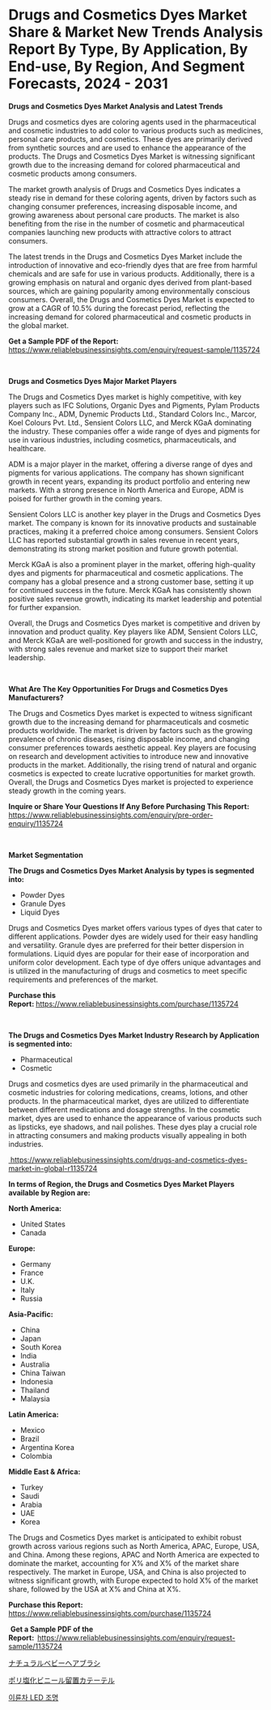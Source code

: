 <p><h1>Drugs and Cosmetics Dyes Market Share & Market New Trends Analysis Report By Type, By Application, By End-use, By Region, And Segment Forecasts, 2024 - 2031</h1></p><p><strong>Drugs and Cosmetics Dyes Market Analysis and Latest Trends</strong></p>
<p><p>Drugs and cosmetics dyes are coloring agents used in the pharmaceutical and cosmetic industries to add color to various products such as medicines, personal care products, and cosmetics. These dyes are primarily derived from synthetic sources and are used to enhance the appearance of the products. The Drugs and Cosmetics Dyes Market is witnessing significant growth due to the increasing demand for colored pharmaceutical and cosmetic products among consumers.</p><p>The market growth analysis of Drugs and Cosmetics Dyes indicates a steady rise in demand for these coloring agents, driven by factors such as changing consumer preferences, increasing disposable income, and growing awareness about personal care products. The market is also benefiting from the rise in the number of cosmetic and pharmaceutical companies launching new products with attractive colors to attract consumers.</p><p>The latest trends in the Drugs and Cosmetics Dyes Market include the introduction of innovative and eco-friendly dyes that are free from harmful chemicals and are safe for use in various products. Additionally, there is a growing emphasis on natural and organic dyes derived from plant-based sources, which are gaining popularity among environmentally conscious consumers. Overall, the Drugs and Cosmetics Dyes Market is expected to grow at a CAGR of 10.5% during the forecast period, reflecting the increasing demand for colored pharmaceutical and cosmetic products in the global market.</p></p>
<p><strong>Get a Sample PDF of the Report:&nbsp;</strong> <a href="https://www.reliablebusinessinsights.com/enquiry/request-sample/1135724">https://www.reliablebusinessinsights.com/enquiry/request-sample/1135724</a></p>
<p>&nbsp;</p>
<p><strong>Drugs and Cosmetics Dyes Major Market Players</strong></p>
<p><p>The Drugs and Cosmetics Dyes market is highly competitive, with key players such as IFC Solutions, Organic Dyes and Pigments, Pylam Products Company Inc., ADM, Dynemic Products Ltd., Standard Colors Inc., Marcor, Koel Colours Pvt. Ltd., Sensient Colors LLC, and Merck KGaA dominating the industry. These companies offer a wide range of dyes and pigments for use in various industries, including cosmetics, pharmaceuticals, and healthcare.</p><p>ADM is a major player in the market, offering a diverse range of dyes and pigments for various applications. The company has shown significant growth in recent years, expanding its product portfolio and entering new markets. With a strong presence in North America and Europe, ADM is poised for further growth in the coming years.</p><p>Sensient Colors LLC is another key player in the Drugs and Cosmetics Dyes market. The company is known for its innovative products and sustainable practices, making it a preferred choice among consumers. Sensient Colors LLC has reported substantial growth in sales revenue in recent years, demonstrating its strong market position and future growth potential.</p><p>Merck KGaA is also a prominent player in the market, offering high-quality dyes and pigments for pharmaceutical and cosmetic applications. The company has a global presence and a strong customer base, setting it up for continued success in the future. Merck KGaA has consistently shown positive sales revenue growth, indicating its market leadership and potential for further expansion.</p><p>Overall, the Drugs and Cosmetics Dyes market is competitive and driven by innovation and product quality. Key players like ADM, Sensient Colors LLC, and Merck KGaA are well-positioned for growth and success in the industry, with strong sales revenue and market size to support their market leadership.</p></p>
<p>&nbsp;</p>
<p><strong>What Are The Key Opportunities For Drugs and Cosmetics Dyes Manufacturers?</strong></p>
<p><p>The Drugs and Cosmetics Dyes market is expected to witness significant growth due to the increasing demand for pharmaceuticals and cosmetic products worldwide. The market is driven by factors such as the growing prevalence of chronic diseases, rising disposable income, and changing consumer preferences towards aesthetic appeal. Key players are focusing on research and development activities to introduce new and innovative products in the market. Additionally, the rising trend of natural and organic cosmetics is expected to create lucrative opportunities for market growth. Overall, the Drugs and Cosmetics Dyes market is projected to experience steady growth in the coming years.</p></p>
<p><strong>Inquire or Share Your Questions If Any Before Purchasing This Report:</strong> <a href="https://www.reliablebusinessinsights.com/enquiry/pre-order-enquiry/1135724">https://www.reliablebusinessinsights.com/enquiry/pre-order-enquiry/1135724</a></p>
<p>&nbsp;</p>
<p><strong>Market Segmentation</strong></p>
<p><strong>The Drugs and Cosmetics Dyes Market Analysis by types is segmented into:</strong></p>
<p><ul><li>Powder Dyes</li><li>Granule Dyes</li><li>Liquid Dyes</li></ul></p>
<p><p>Drugs and Cosmetics Dyes market offers various types of dyes that cater to different applications. Powder dyes are widely used for their easy handling and versatility. Granule dyes are preferred for their better dispersion in formulations. Liquid dyes are popular for their ease of incorporation and uniform color development. Each type of dye offers unique advantages and is utilized in the manufacturing of drugs and cosmetics to meet specific requirements and preferences of the market.</p></p>
<p><strong>Purchase this Report:&nbsp;</strong><a href="https://www.reliablebusinessinsights.com/purchase/1135724">https://www.reliablebusinessinsights.com/purchase/1135724</a></p>
<p>&nbsp;</p>
<p><strong>The Drugs and Cosmetics Dyes Market Industry Research by Application is segmented into:</strong></p>
<p><ul><li>Pharmaceutical</li><li>Cosmetic</li></ul></p>
<p><p>Drugs and cosmetics dyes are used primarily in the pharmaceutical and cosmetic industries for coloring medications, creams, lotions, and other products. In the pharmaceutical market, dyes are utilized to differentiate between different medications and dosage strengths. In the cosmetic market, dyes are used to enhance the appearance of various products such as lipsticks, eye shadows, and nail polishes. These dyes play a crucial role in attracting consumers and making products visually appealing in both industries.</p></p>
<p><a href="https://www.reliablebusinessinsights.com/drugs-and-cosmetics-dyes-market-in-global-r1135724">&nbsp;https://www.reliablebusinessinsights.com/drugs-and-cosmetics-dyes-market-in-global-r1135724</a></p>
<p><strong>In terms of Region, the Drugs and Cosmetics Dyes Market Players available by Region are:</strong></p>
<p>
    <p> <strong> North America: </strong>
        <ul>
            <li>United States</li>
            <li>Canada</li>
        </ul>
        </p> 
    <p> <strong> Europe: </strong>
        <ul>
            <li>Germany</li>
            <li>France</li>
            <li>U.K.</li>
            <li>Italy</li>
            <li>Russia</li>
        </ul>
        </p> 
    <p> <strong> Asia-Pacific: </strong>
        <ul>
            <li>China</li>
            <li>Japan</li>
            <li>South Korea</li>
            <li>India</li>
            <li>Australia</li>
            <li>China Taiwan</li>
            <li>Indonesia</li>
            <li>Thailand</li>
            <li>Malaysia</li>
        </ul>
        </p> 
    <p> <strong> Latin America: </strong>
        <ul>
            <li>Mexico</li>
            <li>Brazil</li>
            <li>Argentina Korea</li>
            <li>Colombia</li>
        </ul>
        </p> 
    <p> <strong> Middle East & Africa: </strong>
        <ul>
            <li>Turkey</li>
            <li>Saudi</li>
            <li>Arabia</li>
            <li>UAE</li>
            <li>Korea</li>
        </ul>
    </p>
    </p>
<p><p>The Drugs and Cosmetics Dyes market is anticipated to exhibit robust growth across various regions such as North America, APAC, Europe, USA, and China. Among these regions, APAC and North America are expected to dominate the market, accounting for X% and X% of the market share respectively. The market in Europe, USA, and China is also projected to witness significant growth, with Europe expected to hold X% of the market share, followed by the USA at X% and China at X%.</p></p>
<p><strong>Purchase this Report: </strong><a href="https://www.reliablebusinessinsights.com/purchase/1135724">https://www.reliablebusinessinsights.com/purchase/1135724</a></p>
<p>&nbsp;<strong>Get a Sample PDF of the Report:&nbsp;&nbsp;</strong><a href="https://www.reliablebusinessinsights.com/enquiry/request-sample/1135724">https://www.reliablebusinessinsights.com/enquiry/request-sample/1135724</a></p>
<p><strong></strong></p>
<p><p><a href="https://github.com/laurenreichert/Market-Research-Report-List-2/blob/main/9933411106596.md">ナチュラルベビーヘアブラシ</a></p><p><a href="https://github.com/vtbvgl20191192/Market-Research-Report-List-2/blob/main/4653755106595.md">ポリ塩化ビニール留置カテーテル</a></p><p><a href="https://github.com/PhilToryphy7876567/Market-Research-Report-List-2/blob/main/7896027100518.md">이륜차 LED 조명</a></p></p>